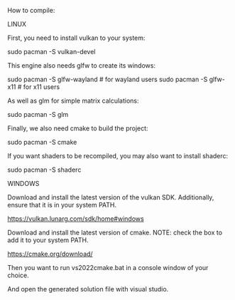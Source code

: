 How to compile:

LINUX

First, you need to install vulkan to your system:

sudo pacman -S vulkan-devel

This engine also needs glfw to create its windows:

sudo pacman -S glfw-wayland # for wayland users
sudo pacman -S glfw-x11 # for x11 users

As well as glm for simple matrix calculations:

sudo pacman -S glm

Finally, we also need cmake to build the project:

sudo pacman -S cmake

If you want shaders to be recompiled, you may also want to install shaderc:

sudo pacman -S shaderc

WINDOWS

Download and install the latest version of the vulkan SDK.
Additionally, ensure that it is in your system PATH.

https://vulkan.lunarg.com/sdk/home#windows

Download and install the latest version of cmake.
NOTE: check the box to add it to your system PATH.

https://cmake.org/download/

Then you want to run vs2022cmake.bat in a console window of your choice.

And open the generated solution file with visual studio.